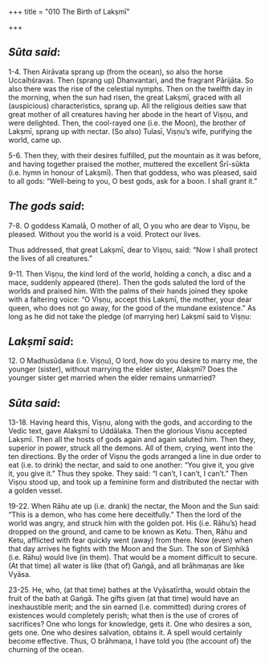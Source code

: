 +++
title = "010 The Birth of Lakṣmī"

+++
 

## *Sūta said*:

1-4. Then Airāvata sprang up (from the ocean), so also the horse Uccaiḥśravas. Then (sprang up) Dhanvantari, and the fragrant Pārijāta. So also there was the rise of the celestial nymphs. Then on the twelfth day in the morning, when the sun had risen, the great Lakṣmī, graced with all (auspicious) characteristics, sprang up. All the religious deities saw that great mother of all creatures having her abode in the heart of Viṣṇu, and were delighted. Then, the cool-rayed one (i.e. the Moon), the brother of Lakṣmī, sprang up with nectar. (So also) Tulasī, Viṣṇu’s wife, purifying the world, came up.

5-6. Then they, with their desires fulfilled, put the mountain as it was before, and having together praised the mother, muttered the excellent Śrī-sūkta (i.e. hymn in honour of Lakṣmī). Then that goddess, who was pleased, said to all gods: “Well-being to you, O best gods, ask for a boon. I shall grant it.”

## *The gods said*:

7-8. O goddess Kamalā, O mother of all, O you who are dear to Viṣṇu, be pleased. Without you the world is a void. Protect our lives.

Thus addressed, that great Lakṣmī, dear to Viṣṇu, said: “Now I shall protect the lives of all creatures.”

9-11. Then Viṣṇu, the kind lord of the world, holding a conch, a disc and a mace, suddenly appeared (there). Then the gods saluted the lord of the worlds and praised him. With the palms of their hands joined they spoke with a faltering voice: “O Viṣṇu, accept this Lakṣmī, the mother, your dear queen, who does not go away, for the good of the mundane existence.” As long as he did not take the pledge (of marrying her) Lakṣmī said to Viṣṇu:

## *Lakṣmī said*:

12\. O Madhusūdana (i.e. Viṣṇu), O lord, how do you desire to marry me, the younger (sister), without marrying the elder sister, Alakṣmī? Does the younger sister get married when the elder remains unmarried?

## *Sūta said*:

13-18. Having heard this, Viṣṇu, along with the gods, and according to the Vedic text, gave Alakṣmī to Uddālaka. Then the glorious Viṣṇu accepted Lakṣmī. Then all the hosts of gods again and again saluted him. Then they, superior in power, struck all the demons. All of them, crying, went into the ten directions. By the order of Viṣṇu the gods arranged a line in due order to eat (i.e. to drink) the nectar, and said to one another: “You give it, you give it, you give it.” Thus they spoke. They said: “I can’t, I can’t, I can’t.” Then Viṣṇu stood up, and took up a feminine form and distributed the nectar with a golden vessel.

19-22. When Rāhu ate up (i.e. drank) the nectar, the Moon and the Sun said: “This is a demon, who has come here deceitfully.” Then the lord of the world was angry, and struck him with the golden pot. His (i.e. Rāhu’s) head dropped on the ground, and came to be known as Ketu. Then, Rāhu and Ketu, afflicted with fear quickly went (away) from there. Now (even) when that day arrives he fights with the Moon and the Sun. The son of Siṃhikā (i.e. Rāhu) would live (in them). That would be a moment difficult to secure. (At that time) all water is like (that of) Gaṅgā, and all brāhmaṇas are like Vyāsa.

23-25. He, who, (at that time) bathes at the Vyāsatīrtha, would obtain the fruit of the bath at Gaṅgā. The gifts given (at that time) would have an inexhaustible merit; and the sin earned (i.e. committed) during crores of existences would completely perish; what then is the use of crores of sacrifices? One who longs for knowledge, gets it. One who desires a son, gets one. One who desires salvation, obtains it. A spell would certainly become effective. Thus, O brāhmaṇa, I have told you (the account of) the churning of the ocean.


